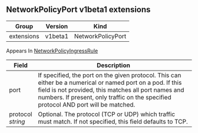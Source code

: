 ## NetworkPolicyPort v1beta1 extensions

Group        | Version     | Kind
------------ | ---------- | -----------
extensions | v1beta1 | NetworkPolicyPort





<aside class="notice">
Appears In  <a href="#networkpolicyingressrule-v1beta1">NetworkPolicyIngressRule</a> </aside>

Field        | Description
------------ | -----------
port  | If specified, the port on the given protocol.  This can either be a numerical or named port on a pod.  If this field is not provided, this matches all port names and numbers. If present, only traffic on the specified protocol AND port will be matched.
protocol <br /> *string*  | Optional.  The protocol (TCP or UDP) which traffic must match. If not specified, this field defaults to TCP.

